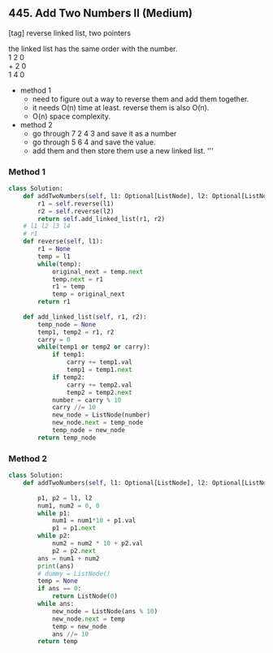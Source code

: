 ## 445. Add Two Numbers II (Medium)
\[tag] reverse linked list, two pointers

the linked list has the same order with the number.   
1 2 0   
\+ 2 0   
1 4 0   
- method 1 
  - need to figure out a way to reverse them and add them together. 
  - it needs O(n) time at least. reverse them is also O(n). 
  - O(n) space complexity.
- method 2 
  - go through 7 2 4 3 and save it as a number
  - go through 5 6 4 and save the value. 
  - add them and then store them use a new linked list.
'''

### Method 1
```python
class Solution:
    def addTwoNumbers(self, l1: Optional[ListNode], l2: Optional[ListNode]) -> Optional[ListNode]:
        r1 = self.reverse(l1)
        r2 = self.reverse(l2)
        return self.add_linked_list(r1, r2)    
    # l1 l2 l3 l4
    # r1
    def reverse(self, l1):
        r1 = None
        temp = l1
        while(temp):
            original_next = temp.next
            temp.next = r1
            r1 = temp
            temp = original_next
        return r1
    
    def add_linked_list(self, r1, r2):
        temp_node = None
        temp1, temp2 = r1, r2
        carry = 0
        while(temp1 or temp2 or carry):
            if temp1:
                carry += temp1.val
                temp1 = temp1.next
            if temp2:
                carry += temp2.val
                temp2 = temp2.next                
            number = carry % 10
            carry //= 10
            new_node = ListNode(number)
            new_node.next = temp_node
            temp_node = new_node
        return temp_node   
```

### Method 2
```python
class Solution:
    def addTwoNumbers(self, l1: Optional[ListNode], l2: Optional[ListNode]) -> Optional[ListNode]:
        
        p1, p2 = l1, l2
        num1, num2 = 0, 0
        while p1:
            num1 = num1*10 + p1.val
            p1 = p1.next
        while p2:
            num2 = num2 * 10 + p2.val
            p2 = p2.next
        ans = num1 + num2
        print(ans)
        # dummy = ListNode()
        temp = None
        if ans == 0:
            return ListNode(0)
        while ans:
            new_node = ListNode(ans % 10)
            new_node.next = temp
            temp = new_node
            ans //= 10
        return temp
```
